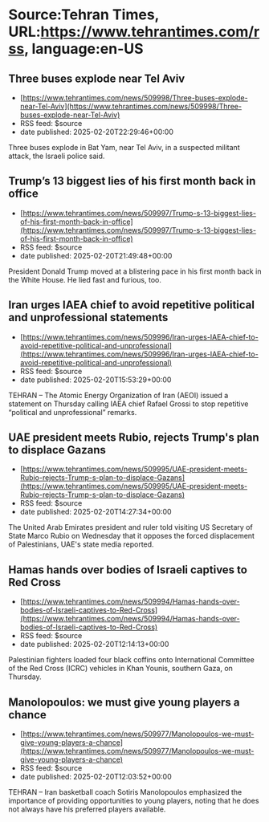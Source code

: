# Source:Tehran Times, URL:https://www.tehrantimes.com/rss, language:en-US

## Three buses explode near Tel Aviv
 - [https://www.tehrantimes.com/news/509998/Three-buses-explode-near-Tel-Aviv](https://www.tehrantimes.com/news/509998/Three-buses-explode-near-Tel-Aviv)
 - RSS feed: $source
 - date published: 2025-02-20T22:29:46+00:00

Three buses explode in Bat Yam, near Tel Aviv, in a suspected militant attack, the Israeli police said.

## Trump’s 13 biggest lies of his first month back in office
 - [https://www.tehrantimes.com/news/509997/Trump-s-13-biggest-lies-of-his-first-month-back-in-office](https://www.tehrantimes.com/news/509997/Trump-s-13-biggest-lies-of-his-first-month-back-in-office)
 - RSS feed: $source
 - date published: 2025-02-20T21:49:48+00:00

President Donald Trump moved at a blistering pace in his first month back in the White House. He lied fast and furious, too.

## Iran urges IAEA chief to avoid repetitive political and unprofessional statements
 - [https://www.tehrantimes.com/news/509996/Iran-urges-IAEA-chief-to-avoid-repetitive-political-and-unprofessional](https://www.tehrantimes.com/news/509996/Iran-urges-IAEA-chief-to-avoid-repetitive-political-and-unprofessional)
 - RSS feed: $source
 - date published: 2025-02-20T15:53:29+00:00

TEHRAN – The Atomic Energy Organization of Iran (AEOI) issued a statement on Thursday calling IAEA chief Rafael Grossi to stop repetitive “political and unprofessional” remarks.

## UAE president meets Rubio, rejects Trump's plan to displace Gazans
 - [https://www.tehrantimes.com/news/509995/UAE-president-meets-Rubio-rejects-Trump-s-plan-to-displace-Gazans](https://www.tehrantimes.com/news/509995/UAE-president-meets-Rubio-rejects-Trump-s-plan-to-displace-Gazans)
 - RSS feed: $source
 - date published: 2025-02-20T14:27:34+00:00

The United Arab Emirates president and ruler told visiting US Secretary of State Marco Rubio on Wednesday that it opposes the forced displacement of Palestinians, UAE's state media reported.

## Hamas hands over bodies of Israeli captives to Red Cross
 - [https://www.tehrantimes.com/news/509994/Hamas-hands-over-bodies-of-Israeli-captives-to-Red-Cross](https://www.tehrantimes.com/news/509994/Hamas-hands-over-bodies-of-Israeli-captives-to-Red-Cross)
 - RSS feed: $source
 - date published: 2025-02-20T12:14:13+00:00

Palestinian fighters loaded four black coffins onto International Committee of the Red Cross (ICRC) vehicles in Khan Younis, southern Gaza, on Thursday.

## Manolopoulos: we must give young players a chance
 - [https://www.tehrantimes.com/news/509977/Manolopoulos-we-must-give-young-players-a-chance](https://www.tehrantimes.com/news/509977/Manolopoulos-we-must-give-young-players-a-chance)
 - RSS feed: $source
 - date published: 2025-02-20T12:03:52+00:00

TEHRAN – Iran basketball coach Sotiris Manolopoulos emphasized the importance of providing opportunities to young players, noting that he does not always have his preferred players available.


